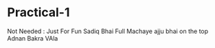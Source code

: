 # Practical-1
Not Needed : Just For Fun
Sadiq Bhai Full Machaye
ajju bhai on the top
Adnan Bakra VAla
